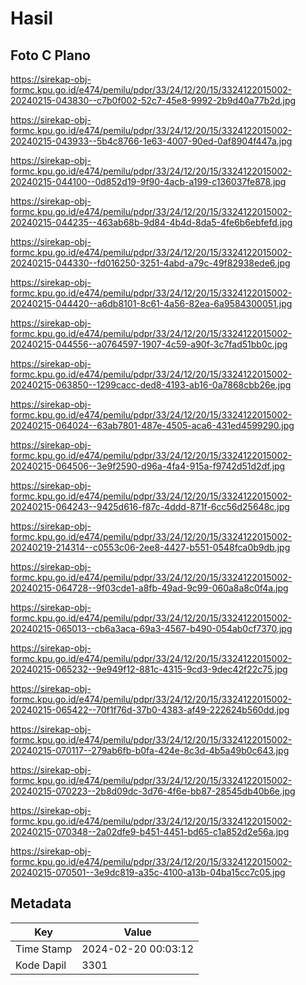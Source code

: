# Hasil

## Foto C Plano

https://sirekap-obj-formc.kpu.go.id/e474/pemilu/pdpr/33/24/12/20/15/3324122015002-20240215-043830--c7b0f002-52c7-45e8-9992-2b9d40a77b2d.jpg

https://sirekap-obj-formc.kpu.go.id/e474/pemilu/pdpr/33/24/12/20/15/3324122015002-20240215-043933--5b4c8766-1e63-4007-90ed-0af8904f447a.jpg

https://sirekap-obj-formc.kpu.go.id/e474/pemilu/pdpr/33/24/12/20/15/3324122015002-20240215-044100--0d852d19-9f90-4acb-a199-c136037fe878.jpg

https://sirekap-obj-formc.kpu.go.id/e474/pemilu/pdpr/33/24/12/20/15/3324122015002-20240215-044235--463ab68b-9d84-4b4d-8da5-4fe6b6ebfefd.jpg

https://sirekap-obj-formc.kpu.go.id/e474/pemilu/pdpr/33/24/12/20/15/3324122015002-20240215-044330--fd016250-3251-4abd-a79c-49f82938ede6.jpg

https://sirekap-obj-formc.kpu.go.id/e474/pemilu/pdpr/33/24/12/20/15/3324122015002-20240215-044420--a6db8101-8c61-4a56-82ea-6a9584300051.jpg

https://sirekap-obj-formc.kpu.go.id/e474/pemilu/pdpr/33/24/12/20/15/3324122015002-20240215-044556--a0764597-1907-4c59-a90f-3c7fad51bb0c.jpg

https://sirekap-obj-formc.kpu.go.id/e474/pemilu/pdpr/33/24/12/20/15/3324122015002-20240215-063850--1299cacc-ded8-4193-ab16-0a7868cbb26e.jpg

https://sirekap-obj-formc.kpu.go.id/e474/pemilu/pdpr/33/24/12/20/15/3324122015002-20240215-064024--63ab7801-487e-4505-aca6-431ed4599290.jpg

https://sirekap-obj-formc.kpu.go.id/e474/pemilu/pdpr/33/24/12/20/15/3324122015002-20240215-064506--3e9f2590-d96a-4fa4-915a-f9742d51d2df.jpg

https://sirekap-obj-formc.kpu.go.id/e474/pemilu/pdpr/33/24/12/20/15/3324122015002-20240215-064243--9425d616-f87c-4ddd-871f-6cc56d25648c.jpg

https://sirekap-obj-formc.kpu.go.id/e474/pemilu/pdpr/33/24/12/20/15/3324122015002-20240219-214314--c0553c06-2ee8-4427-b551-0548fca0b9db.jpg

https://sirekap-obj-formc.kpu.go.id/e474/pemilu/pdpr/33/24/12/20/15/3324122015002-20240215-064728--9f03cde1-a8fb-49ad-9c99-060a8a8c0f4a.jpg

https://sirekap-obj-formc.kpu.go.id/e474/pemilu/pdpr/33/24/12/20/15/3324122015002-20240215-065013--cb6a3aca-69a3-4567-b490-054ab0cf7370.jpg

https://sirekap-obj-formc.kpu.go.id/e474/pemilu/pdpr/33/24/12/20/15/3324122015002-20240215-065232--9e949f12-881c-4315-9cd3-9dec42f22c75.jpg

https://sirekap-obj-formc.kpu.go.id/e474/pemilu/pdpr/33/24/12/20/15/3324122015002-20240215-065422--70f1f76d-37b0-4383-af49-222624b560dd.jpg

https://sirekap-obj-formc.kpu.go.id/e474/pemilu/pdpr/33/24/12/20/15/3324122015002-20240215-070117--279ab6fb-b0fa-424e-8c3d-4b5a49b0c643.jpg

https://sirekap-obj-formc.kpu.go.id/e474/pemilu/pdpr/33/24/12/20/15/3324122015002-20240215-070223--2b8d09dc-3d76-4f6e-bb87-28545db40b6e.jpg

https://sirekap-obj-formc.kpu.go.id/e474/pemilu/pdpr/33/24/12/20/15/3324122015002-20240215-070348--2a02dfe9-b451-4451-bd65-c1a852d2e56a.jpg

https://sirekap-obj-formc.kpu.go.id/e474/pemilu/pdpr/33/24/12/20/15/3324122015002-20240215-070501--3e9dc819-a35c-4100-a13b-04ba15cc7c05.jpg


## Metadata

| Key        | Value               |
| ---------- | ------------------- |
| Time Stamp | 2024-02-20 00:03:12 |
| Kode Dapil | 3301                |



